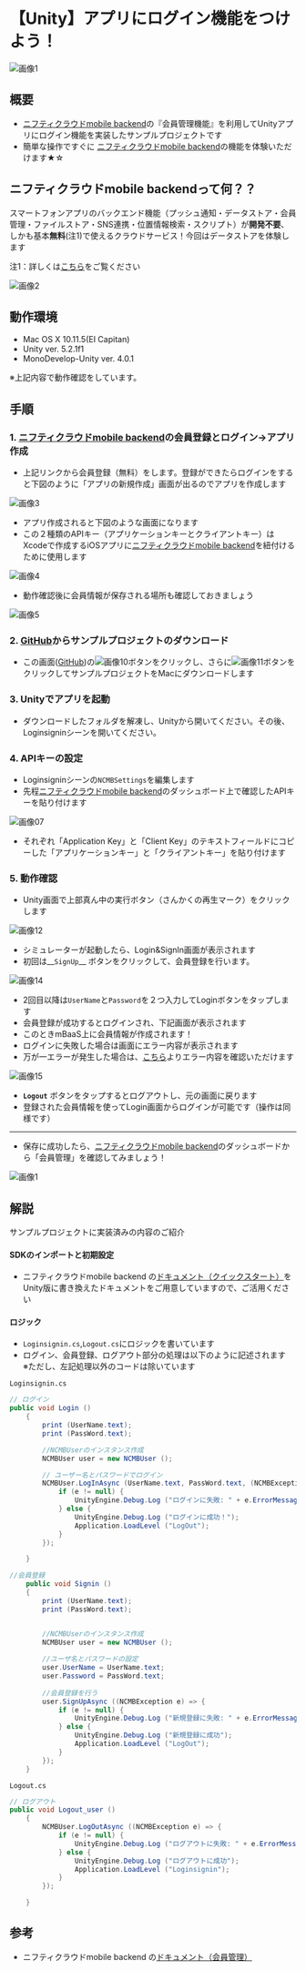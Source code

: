 # 【Unity】アプリにログイン機能をつけよう！
![画像1](https://github.com/hounenhounen/UnityLoginApp/blob/master/readme-img/UnityLogin.png)

## 概要
* [ニフティクラウドmobile backend](http://mb.cloud.nifty.com/)の『会員管理機能』を利用してUnityアプリにログイン機能を実装したサンプルプロジェクトです
* 簡単な操作ですぐに [ニフティクラウドmobile backend](http://mb.cloud.nifty.com/)の機能を体験いただけます★☆

## ニフティクラウドmobile backendって何？？
スマートフォンアプリのバックエンド機能（プッシュ通知・データストア・会員管理・ファイルストア・SNS連携・位置情報検索・スクリプト）が**開発不要**、しかも基本**無料**(注1)で使えるクラウドサービス！今回はデータストアを体験します

注1：詳しくは[こちら](http://mb.cloud.nifty.com/price.htm)をご覧ください

![画像2](https://github.com/natsumo/SwiftLoginApp/blob/master/readme-img/002.png)

## 動作環境
* Mac OS X 10.11.5(EI Capitan)
* Unity ver. 5.2.1f1
* MonoDevelop-Unity ver. 4.0.1

※上記内容で動作確認をしています。


## 手順
### 1. [ニフティクラウドmobile backend](http://mb.cloud.nifty.com/)の会員登録とログイン→アプリ作成

* 上記リンクから会員登録（無料）をします。登録ができたらログインをすると下図のように「アプリの新規作成」画面が出るのでアプリを作成します

![画像3](https://github.com/natsumo/SwiftLoginApp/blob/master/readme-img/003.png)

* アプリ作成されると下図のような画面になります
* この２種類のAPIキー（アプリケーションキーとクライアントキー）はXcodeで作成するiOSアプリに[ニフティクラウドmobile backend](http://mb.cloud.nifty.com/)を紐付けるために使用します

![画像4](https://github.com/natsumo/SwiftLoginApp/blob/master/readme-img/004.png)

* 動作確認後に会員情報が保存される場所も確認しておきましょう

![画像5](https://github.com/natsumo/SwiftLoginApp/blob/master/readme-img/005.png)

### 2. [GitHub](https://github.com/hounenhounen/UnityLoginApp)からサンプルプロジェクトのダウンロード

* この画面([GitHub](https://github.com/hounenhounen/UnityLoginApp))の![画像10](https://github.com/natsumo/SwiftLoginApp/blob/master/readme-img/010.png)ボタンをクリックし、さらに![画像11](https://github.com/natsumo/SwiftLoginApp/blob/master/readme-img/011.PNG)ボタンをクリックしてサンプルプロジェクトをMacにダウンロードします

### 3. Unityでアプリを起動

* ダウンロードしたフォルダを解凍し、Unityから開いてください。その後、Loginsigninシーンを開いてください。


### 4. APIキーの設定

* Loginsigninシーンの`NCMBSettings`を編集します
* 先程[ニフティクラウドmobile backend](http://mb.cloud.nifty.com/)のダッシュボード上で確認したAPIキーを貼り付けます

![画像07](https://github.com/hounenhounen/UnityLoginApp/blob/master/readme-img/ApiKey.png)

* それぞれ「Application Key」と「Client Key」のテキストフィールドにコピーした「アプリケーションキー」と「クライアントキー」を貼り付けます

### 5. 動作確認
* Unity画面で上部真ん中の実行ボタン（さんかくの再生マーク）をクリックします

![画像12](https://github.com/hounenhounen/UnityLoginApp/blob/master/readme-img/UnityLogin.png)

* シミュレーターが起動したら、Login&SignIn画面が表示されます
* 初回は__`SignUp`__ ボタンをクリックして、会員登録を行います。

![画像14](https://github.com/hounenhounen/UnityLoginApp/blob/master/readme-img/LoginSignView.png)

* 2回目以降は`UserName`と`Password`を２つ入力してLoginボタンをタップします
* 会員登録が成功するとログインされ、下記画面が表示されます
 * このときmBaaS上に会員情報が作成されます！
 * ログインに失敗した場合は画面にエラー内容が表示されます
 * 万が一エラーが発生した場合は、[こちら](http://mb.cloud.nifty.com/doc/current/rest/common/error.html)よりエラー内容を確認いただけます

![画像15](https://github.com/hounenhounen/UnityLoginApp/blob/master/readme-img/LogOutView.png)

* __`Logout`__ ボタンをタップするとログアウトし、元の画面に戻ります
* 登録された会員情報を使ってLogin画面からログインが可能です（操作は同様です）

-----

* 保存に成功したら、[ニフティクラウドmobile backend](http://mb.cloud.nifty.com/)のダッシュボードから「会員管理」を確認してみましょう！

![画像1](https://github.com/hounenhounen/UnityLoginApp/blob/master/readme-img/UnityLogin.png)

## 解説
サンプルプロジェクトに実装済みの内容のご紹介

#### SDKのインポートと初期設定
* ニフティクラウドmobile backend の[ドキュメント（クイックスタート）](http://mb.cloud.nifty.com/doc/current/introduction/quickstart_unity.html)をUnity版に書き換えたドキュメントをご用意していますので、ご活用ください
 
#### ロジック
 * `Loginsignin.cs`,`Logout.cs`にロジックを書いています
 * ログイン、会員登録、ログアウト部分の処理は以下のように記述されます　※ただし、左記処理以外のコードは除いています

`Loginsignin.cs`

```csharp
// ログイン
public void Login ()
    {
        print (UserName.text);
        print (PassWord.text);

        //NCMBUserのインスタンス作成 
        NCMBUser user = new NCMBUser ();

        // ユーザー名とパスワードでログイン
        NCMBUser.LogInAsync (UserName.text, PassWord.text, (NCMBException e) => {    
            if (e != null) {
                UnityEngine.Debug.Log ("ログインに失敗: " + e.ErrorMessage);
            } else {
                UnityEngine.Debug.Log ("ログインに成功！");
                Application.LoadLevel ("LogOut");
            }
        });

    }
```


```csharp
//会員登録
    public void Signin ()
    {
        print (UserName.text);
        print (PassWord.text);


        //NCMBUserのインスタンス作成 
        NCMBUser user = new NCMBUser ();
        
        //ユーザ名とパスワードの設定
        user.UserName = UserName.text;
        user.Password = PassWord.text;
        
        //会員登録を行う
        user.SignUpAsync ((NCMBException e) => { 
            if (e != null) {
                UnityEngine.Debug.Log ("新規登録に失敗: " + e.ErrorMessage);
            } else {
                UnityEngine.Debug.Log ("新規登録に成功");
                Application.LoadLevel ("LogOut");
            }
        });
    }
```

`Logout.cs`

```csharp
// ログアウト
public void Logout_user ()
    {
        NCMBUser.LogOutAsync ((NCMBException e) => { 
            if (e != null) {
                UnityEngine.Debug.Log ("ログアウトに失敗: " + e.ErrorMessage);
            } else {
                UnityEngine.Debug.Log ("ログアウトに成功");
                Application.LoadLevel ("Loginsignin");
            }
        });

    }
```

## 参考
* ニフティクラウドmobile backend の[ドキュメント（会員管理）](http://mb.cloud.nifty.com/doc/current/user/basic_usage_unity.html)
